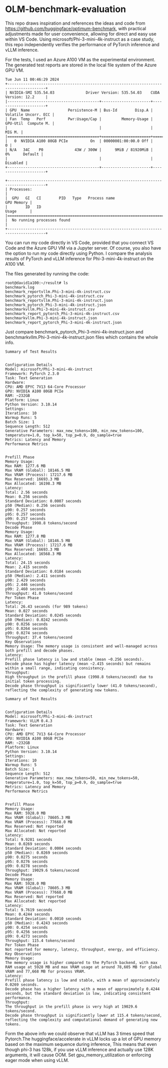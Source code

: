 # OLM-benchmark-evaluation
This repo draws inspiration and references the ideas and code from https://github.com/huggingface/optimum-benchmark, with practical adjustments made for user convenience, allowing for direct and easy use within VS Code. Using microsoft/Phi-3-mini-4k-instruct as a case study, this repo independently verifies the performance of PyTorch inference and vLLM inference. 

For the tests, I used an Azure A100 VM as the experimental environment. The generated test reports are stored in the local file system of the Azure GPU VM.
```
Tue Jun 11 00:46:29 2024       
+---------------------------------------------------------------------------------------+
| NVIDIA-SMI 535.54.03              Driver Version: 535.54.03    CUDA Version: 12.2     |
|-----------------------------------------+----------------------+----------------------+
| GPU  Name                 Persistence-M | Bus-Id        Disp.A | Volatile Uncorr. ECC |
| Fan  Temp   Perf          Pwr:Usage/Cap |         Memory-Usage | GPU-Util  Compute M. |
|                                         |                      |               MIG M. |
|=========================================+======================+======================|
|   0  NVIDIA A100 80GB PCIe          On  | 00000001:00:00.0 Off |                    0 |
| N/A   34C    P0              43W / 300W |      9MiB / 81920MiB |      0%      Default |
|                                         |                      |             Disabled |
+-----------------------------------------+----------------------+----------------------+
                                                                                         
+---------------------------------------------------------------------------------------+
| Processes:                                                                            |
|  GPU   GI   CI        PID   Type   Process name                            GPU Memory |
|        ID   ID                                                             Usage      |
|=======================================================================================|
|  No running processes found                                                           |
+---------------------------------------------------------------------------------------+
```
You can run my code directly in VS Code, provided that you connect VS Code and the Azure GPU VM via a Jupyter server. Of course, you also have the option to run my code directly using Python.
I  compare the analysis results of PyTorch and vLLM inference for Phi-3-mini-4k-instruct on the A100 VM. 

The files generated by running the code:
```
root@david1a100:~/result# ls
benchmark.log                                         benchmark_reportvllm.Phi-3-mini-4k-instruct.csv
benchmark_pytorch_Phi-3-mini-4k-instruct.csv          benchmark_reportvllm.Phi-3-mini-4k-instruct.json
benchmark_pytorch_Phi-3-mini-4k-instruct.json         benchmarkvllm.Phi-3-mini-4k-instruct.csv
benchmark_report_pytorch_Phi-3-mini-4k-instruct.csv   benchmarkvllm.Phi-3-mini-4k-instruct.json
benchmark_report_pytorch_Phi-3-mini-4k-instruct.json
```
Just compare benchmark_pytorch_Phi-3-mini-4k-instruct.json and benchmarkvllm.Phi-3-mini-4k-instruct.json files which contains the whole info.
```
Summary of Test Results
 

Configuration Details
Model: microsoft/Phi-3-mini-4k-instruct
Framework: PyTorch 2.3.0
Task: Text Generation
Hardware:
CPU: AMD EPYC 7V13 64-Core Processor
GPU: NVIDIA A100 80GB PCIe
RAM: ~232GB
Platform: Linux
Python Version: 3.10.14
Settings:
Iterations: 10
Warmup Runs: 5
Batch Size: 1
Sequence Length: 512
Generative Parameters: max_new_tokens=100, min_new_tokens=100, temperature=1.0, top_k=50, top_p=0.9, do_sample=true
Metrics: Latency and Memory
Performance Metrics
 

Prefill Phase
Memory Usage:
Max RAM: 1277.6 MB
Max VRAM (Global): 18146.5 MB
Max VRAM (Process): 17217.6 MB
Max Reserved: 16693.3 MB
Max Allocated: 16198.3 MB
Latency:
Total: 2.56 seconds
Mean: 0.256 seconds
Standard Deviation: 0.0007 seconds
p50 (Median): 0.256 seconds
p90: 0.257 seconds
p95: 0.257 seconds
p99: 0.257 seconds
Throughput: 1998.8 tokens/second
Decode Phase
Memory Usage:
Max RAM: 1277.8 MB
Max VRAM (Global): 18146.5 MB
Max VRAM (Process): 17217.6 MB
Max Reserved: 16693.3 MB
Max Allocated: 16568.3 MB
Latency:
Total: 24.15 seconds
Mean: 2.415 seconds
Standard Deviation: 0.0184 seconds
p50 (Median): 2.411 seconds
p90: 2.429 seconds
p95: 2.446 seconds
p99: 2.460 seconds
Throughput: 41.0 tokens/second
Per Token Phase
Latency:
Total: 26.43 seconds (for 989 tokens)
Mean: 0.027 seconds
Standard Deviation: 0.0245 seconds
p50 (Median): 0.0242 seconds
p90: 0.0256 seconds
p95: 0.0264 seconds
p99: 0.0274 seconds
Throughput: 37.4 tokens/second
Key Observations
Memory Usage: The memory usage is consistent and well-managed across both prefill and decode phases.
Latency:
Prefill phase latency is low and stable (mean ~0.256 seconds).
Decode phase has higher latency (mean ~2.415 seconds) but remains within a small range, indicating consistency.
Throughput:
High throughput in the prefill phase (1998.8 tokens/second) due to initial token processing.
Decode phase throughput is significantly lower (41.0 tokens/second), reflecting the complexity of generating new tokens.
```
```
Summary of Test Results
 

Configuration Details
Model: microsoft/Phi-3-mini-4k-instruct
Framework: VLLM 0.4.3
Task: Text Generation
Hardware:
CPU: AMD EPYC 7V13 64-Core Processor
GPU: NVIDIA A100 80GB PCIe
RAM: ~232GB
Platform: Linux
Python Version: 3.10.14
Settings:
Iterations: 10
Warmup Runs: 5
Batch Size: 1
Sequence Length: 512
Generative Parameters: max_new_tokens=50, min_new_tokens=50, temperature=1.0, top_k=50, top_p=0.9, do_sample=true
Metrics: Latency and Memory
Performance Metrics
 

Prefill Phase
Memory Usage:
Max RAM: 5928.0 MB
Max VRAM (Global): 78605.3 MB
Max VRAM (Process): 77668.0 MB
Max Reserved: Not reported
Max Allocated: Not reported
Latency:
Total: 9.9281 seconds
Mean: 0.0269 seconds
Standard Deviation: 0.0004 seconds
p50 (Median): 0.0269 seconds
p90: 0.0275 seconds
p95: 0.0276 seconds
p99: 0.0278 seconds
Throughput: 19029.6 tokens/second
Decode Phase
Memory Usage:
Max RAM: 5928.0 MB
Max VRAM (Global): 78605.3 MB
Max VRAM (Process): 77668.0 MB
Max Reserved: Not reported
Max Allocated: Not reported
Latency:
Total: 9.7619 seconds
Mean: 0.4244 seconds
Standard Deviation: 0.0010 seconds
p50 (Median): 0.4243 seconds
p90: 0.4254 seconds
p95: 0.4256 seconds
p99: 0.4273 seconds
Throughput: 115.4 tokens/second
Per Token Phase
Not reported for memory, latency, throughput, energy, and efficiency.
Key Observations
Memory Usage:
The memory usage is higher compared to the PyTorch backend, with max RAM usage at 5928 MB and max VRAM usage at around 78,605 MB for global VRAM and 77,668 MB for process VRAM.
Latency:
Prefill phase latency is low and stable, with a mean of approximately 0.0269 seconds.
Decode phase has a higher latency with a mean of approximately 0.4244 seconds, but the standard deviation is low, indicating consistent performance.
Throughput:
The throughput in the prefill phase is very high at 19029.6 tokens/second.
Decode phase throughput is significantly lower at 115.4 tokens/second, reflecting the complexity and computational demand of generating new tokens.
```

Form the above info we could observe that vLLM has 3 times speed that Pytorch.The huggingface/accelerate in vLLM locks up a lot of GPU memory based on the maximum sequence during inference, This means that even though phi-3 has 128k, if you use vLLM inference and actually use 128K arguments, it will cause OOM. Set gpu_memory_utilization or enforcing eager mode when using vLLM.
